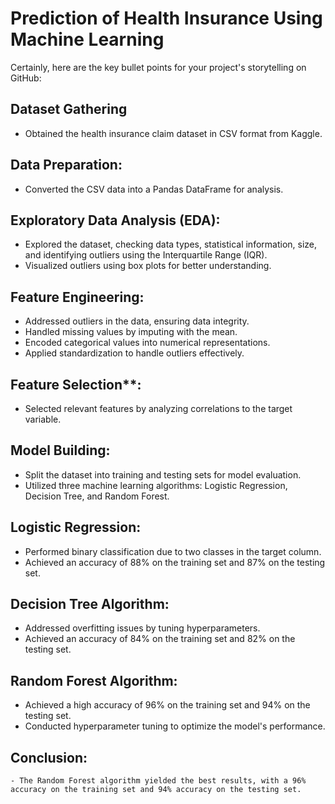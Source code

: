 # Prediction of Health Insurance Using Machine Learning
Certainly, here are the key bullet points for your project's storytelling on GitHub:

## Dataset Gathering
   - Obtained the health insurance claim dataset in CSV format from Kaggle.

## Data Preparation:
   - Converted the CSV data into a Pandas DataFrame for analysis.

## Exploratory Data Analysis (EDA):
   - Explored the dataset, checking data types, statistical information, size, and identifying outliers using the Interquartile Range (IQR).
   - Visualized outliers using box plots for better understanding.

## Feature Engineering:
   - Addressed outliers in the data, ensuring data integrity.
   - Handled missing values by imputing with the mean.
   - Encoded categorical values into numerical representations.
   - Applied standardization to handle outliers effectively.

## Feature Selection**:
   - Selected relevant features by analyzing correlations to the target variable.

## Model Building:
   - Split the dataset into training and testing sets for model evaluation.
   - Utilized three machine learning algorithms: Logistic Regression, Decision Tree, and Random Forest.

## Logistic Regression:
   - Performed binary classification due to two classes in the target column.
   - Achieved an accuracy of 88% on the training set and 87% on the testing set.

## Decision Tree Algorithm:
   - Addressed overfitting issues by tuning hyperparameters.
   - Achieved an accuracy of 84% on the training set and 82% on the testing set.

## Random Forest Algorithm:
   - Achieved a high accuracy of 96% on the training set and 94% on the testing set.
   - Conducted hyperparameter tuning to optimize the model's performance.

## Conclusion:
    - The Random Forest algorithm yielded the best results, with a 96% accuracy on the training set and 94% accuracy on the testing set.
    

